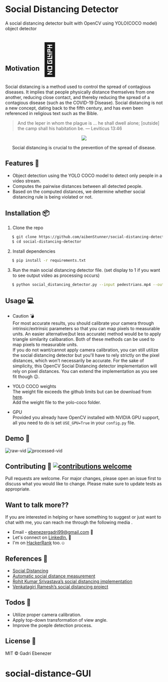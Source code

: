 <h1 align="left">
    Social Distancing Detector
</h1>

A social distancing detector built with OpenCV using YOLO(COCO model) object detector

<h2> Motivation<span style='font-size:100px;'>&#127775;</span></h2>	
<p>
Social distancing is a method used to control the spread of contagious diseases. It implies that people physically distance themselves from one another, reducing close contact, and thereby reducing the spread of a contagious disease (such as the COVID-19 Disease). Social distancing is not a new concept, dating back to the fifth century, and has even been referenced in religious text such as the Bible.
</p>

> And the leper in whom the plague is … he shall dwell alone; [outside] the camp shall his habitation be. — Leviticus 13:46

<p align="center">
  <img src="res/social_distance_detector_spread.gif">
</p>

<p align="center">
   Social distancing is crucial to the prevention of the spread of disease.
</p>

## Features :gem:
* Object detection using the YOLO COCO model to detect only people in a video stream.
* Computes the pairwise distances between all detected people.
* Based on the computed distances, we determine whether social distancing rule is being violated or not.


## Installation :package:

1. Clone the repo

```bash
   $ git clone https://github.com/aibenStunner/social-distancing-detector.git
   $ cd social-distancing-detector
```

2. Install dependencies

```bash
   $ pip install -r requirements.txt
```

3. Run the main social distancing detector file. (set display to 1 if you want to see output video as processing occurs)
```bash
   $ python social_distancing_detector.py --input pedestrians.mp4 --output output.avi --display 0
```

## Usage :computer:
* Caution :bomb:\
For most accurate results, you should calibrate your camera through intrinsic/extrinsic parameters so that you can map pixels to measurable units.
An easier alternative(but less accurate) method would be to apply triangle similarity calibaration. Both of these methods can be used to map pixels to measurable units.\
If you do not want/cannot apply camera calibration, you can still utilize the social distancing detector but you'll have to rely strictly on the pixel distances, which won't necessarily be accurate.
For the sake of simplicity, this OpenCV Social Distancing detector implementation will rely on pixel distances. 
You can extend the implementation as you see fit though :wink:.

* YOLO COCO weights\
The weight file exceeds the github limits but can be download from <a href="https://pjreddie.com/media/files/yolov3.weights">here</a>.\
Add the weight file to the yolo-coco folder.

* GPU\
Provided you already have OpenCV installed with NVIDIA GPU support, all you need to do is set ```USE_GPU=True``` in your ```config.py``` file.

## Demo :movie_camera:
![raw-vid](res/demo0.gif "Unprocessed video") ![processed-vid](res/demo1.gif "Processed video")

## Contributing :gift: [![contributions welcome](https://img.shields.io/badge/contributions-welcome-brightgreen.svg?style=flat)](https://github.com/dwyl/esta/issues)

Pull requests are welcome. For major changes, please open an issue first to discuss what you would like to change.
Please make sure to update tests as appropriate.

## Want to talk more??

If you are interested in helping or have something to suggest or just want to chat with me, you can reach me through the following media .

- Email - ebenezergadri99@gmail.com :e-mail:
- Let's connect on <a href="https://www.linkedin.com/in/thegadri/">LinkedIn.</a> :pushpin:
- I'm on <a href="https://www.hackerrank.com/aiben_">HackerRank</a> too.:relaxed:

## References :book:
* <a href="https://en.wikipedia.org/wiki/Social_distancing">Social Distancing</a>
* <a href="https://www.reddit.com/r/computervision/comments/gf4zhj/automatic_social_distance_measurement/">Automatic social distance measurement</a>
* <a href="https://www.linkedin.com/feed/update/urn%3Ali%3Aactivity%3A6661455400346492928/">Rohit Kumar Srivastava’s social distancing implementation</a>
* <a href="https://www.linkedin.com/feed/update/urn%3Ali%3Aactivity%3A6655464103798157312/">Venkatagiri Ramesh’s social distancing project</a>

## Todos :pencil:
* Utilize proper camera calibration.
* Apply top-down transformation of view angle.
* Improve the poeple detection process.

## License :key:

MIT &copy; Gadri Ebenezer
# social-distance-GUI
